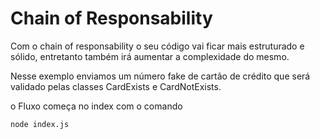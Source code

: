 # Chain of Responsability

Com o chain of responsability o seu código vai ficar mais estruturado e sólido, entretanto também irá aumentar a complexidade do mesmo.

Nesse exemplo enviamos um número fake de cartão de crédito que será validado pelas classes CardExists e CardNotExists.

o Fluxo começa no index com o comando

    node index.js